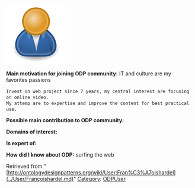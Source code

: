[![Image:ODPUser.png](../images/a/a6/ODPUser.png)](../Image/ODPUser.png.md "Image:ODPUser.png")




  





__Main motivation for joining ODP community:__ IT and culture are my favorites passions 




```
Invest on web project since 7 years, my central interest are focusing on online video.
My attemp are to expertise and improve the content for best practical use.

```

__Possible main contribution to ODP community:__


__Domains of interest:__


  



__Is expert of:__


  

__How did I know about ODP:__ surfing the web






Retrieved from "[http://ontologydesignpatterns.org/wiki/User:Fran%C3%A7oishardel](../User/Françoishardel.md)"
 [Category](http://ontologydesignpatterns.org/wiki/Special:Categories "Special:Categories"): [ODPUser](../Category/ODPUser.md "Category:ODPUser")